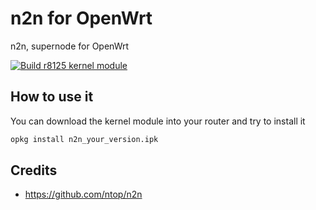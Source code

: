 # n2n for OpenWrt

n2n, supernode for OpenWrt

[![Build r8125 kernel module](https://github.com/csrutil/r8125/actions/workflows/build.yaml/badge.svg)](https://github.com/csrutil/r8125/actions/workflows/build.yaml)

## How to use it

You can download the kernel module into your router and try to install it

```bash
opkg install n2n_your_version.ipk
```

## Credits

- https://github.com/ntop/n2n
